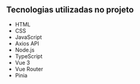 ## Tecnologias utilizadas no projeto

- HTML
- CSS
- JavaScript
- Axios API
- Node.js
- TypeScript
- Vue 3
- Vue Router
- Pinia
